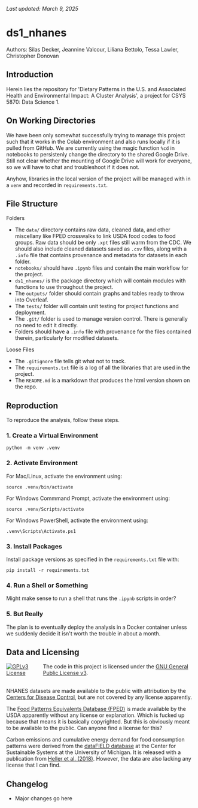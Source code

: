 _Last updated: March 9, 2025_

# ds1_nhanes

Authors: Silas Decker, Jeannine Valcour, Liliana Bettolo, Tessa Lawler, Christopher Donovan

## Introduction

Herein lies the repository for 'Dietary Patterns in the U.S. and Associated Health and
Environmental Impact: A Cluster Analysis', a project for CSYS 5870: Data Science 1. 

## On Working Directories

We have been only somewhat successfully trying to manage this project such that it works in the Colab environment and also runs locally if it is pulled from GitHub. We are currently using the magic function `%cd` in notebooks to persistenly change the directory to the shared Google Drive. Still not clear whether the mounting of Google Drive will work for everyone, so we will have to chat and troubleshoot if it does not.

Anyhow, libraries in the local version of the project will be managed with in a `venv` and recorded in `requirements.txt`. 

## File Structure

Folders

- The `data/` directory contains raw data, cleaned data, and other miscellany like FPED crosswalks to link USDA food codes to food groups. Raw data should be only `.xpt` files still warm from the CDC. We should also include cleaned datasets saved as `.csv` files, along with a `.info` file that contains provenance and metadata for datasets in each folder. 
- `notebooks/` should have `.ipynb` files and contain the main workflow for the project. 
- `ds1_nhanes/` is the package directory which will contain modules with functions to use throughout the project.
- The `outputs/` folder should contain graphs and tables ready to throw into Overleaf. 
- The `tests/` folder will contain unit testing for project functions and deployment. 
- The `.git/` folder is used to manage version control. There is generally no need to edit it directly.
- Folders should have a `.info` file with provenance for the files contained therein, particularly for modified datasets.

Loose Files

- The `.gitignore` file tells git what not to track.
- The `requirements.txt` file is a log of all the libraries that are used in the project. 
- The `README.md` is a markdown that produces the html version shown on the repo. 

## Reproduction

To reproduce the analysis, follow these steps.

### 1. Create a Virtual Environment

```
python -m venv .venv
```

### 2. Activate Environment

For Mac/Linux, activate the environment using:

```
source .venv/bin/activate
```

For Windows Commmand Prompt, activate the environment using:

```
source .venv/Scripts/activate
```

For Windows PowerShell, activate the environment using:

```
.venv\Scripts\Activate.ps1
```

### 3. Install Packages

Install package versions as specified in the `requirements.txt` file with:

```
pip install -r requirements.txt
```

### 4. Run a Shell or Something

Might make sense to run a shell that runs the `.ipynb` scripts in order?

### 5. But Really

The plan is to eventually deploy the analysis in a Docker container unless we suddenly decide it isn't worth the trouble in about a month. 

## Data and Licensing

<div style="display: flex; align-items: center;">
  <a rel="license" href="https://www.gnu.org/licenses/gpl-3.0.en.html#license-text">
    <img alt="GPLv3 License" style="border-width:0; margin-right: 10px;" src="https://www.gnu.org/graphics/gplv3-or-later-sm.png" />
  </a>
  <span>
    The code in this project is licensed under the 
    <a rel="license" href="https://www.gnu.org/licenses/gpl-3.0.en.html#license-text">GNU General Public License v3</a>.
  </span>
</div>
<br>

NHANES datasets are made available to the public with attribution by the [Centers for Disease Control](https://wwwn.cdc.gov/nchs/nhanes/Default.aspx), but are not covered by any license apparently.

The [Food Patterns Equivalents Database (FPED)](https://www.ars.usda.gov/northeast-area/beltsville-md-bhnrc/beltsville-human-nutrition-research-center/food-surveys-research-group/docs/fndds-download-databases/) is made available by the USDA apparently without any license or explanation. Which is fucked up because that means it is basically copyrighted. But this is obviously meant to be available to the public. Can anyone find a license for this?

Carbon emissions and cumulative energy demand for food consumption patterns were derived from the [dataFIELD database](https://css.umich.edu/page/datafield) at the Center for Sustainable Systems at the University of Michigan. It is released with a publication from [Heller et al. (2018)](https://iopscience.iop.org/article/10.1088/1748-9326/aab0ac#erlaab0acfn2). However, the data are also lacking any license that I can find. 

## Changelog

- Major changes go here